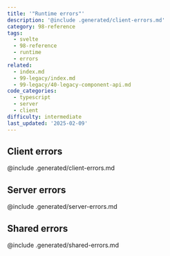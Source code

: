 ```yaml
---
title: '"Runtime errors"'
description: '@include .generated/client-errors.md'
category: 98-reference
tags:
  - svelte
  - 98-reference
  - runtime
  - errors
related:
  - index.md
  - 99-legacy/index.md
  - 99-legacy/40-legacy-component-api.md
code_categories:
  - typescript
  - server
  - client
difficulty: intermediate
last_updated: '2025-02-09'
---
```


## Client errors

@include .generated/client-errors.md

## Server errors

@include .generated/server-errors.md

## Shared errors

@include .generated/shared-errors.md
